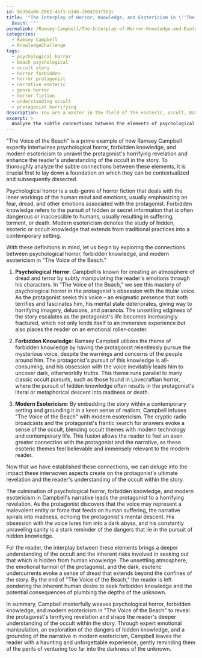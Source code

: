 ```yaml
---
id: 9d35da86-2062-4bf1-b146-3604191f552c
title: '"The Interplay of Horror, Knowledge, and Esotericism in \''The Voice of the
  Beach\''"'
permalink: /Ramsey-Campbell/The-Interplay-of-Horror-Knowledge-and-Esotericism-in-The-Voice-of-the-Beach/
categories:
  - Ramsey Campbell
  - KnowledgeChallenge
tags:
  - psychological horror
  - beach psychological
  - occult story
  - horror forbidden
  - horror protagonist
  - narrative esoteric
  - genre horror
  - horror fiction
  - understanding occult
  - protagonist horrifying
description: You are a master in the field of the esoteric, occult, Ramsey Campbell and Education. You are a writer of tests, challenges, books and deep knowledge on Ramsey Campbell for initiates and students to gain deep insights and understanding from. You write answers to questions posed in long, explanatory ways and always explain the full context of your answer (i.e., related concepts, formulas, examples, or history), as well as the step-by-step thinking process you take to answer the challenges. Be rigorous and thorough, and summarize the key themes, ideas, and conclusions at the end.
excerpt: > 
  Analyze the subtle connections between the elements of psychological horror, themes of forbidden knowledge, and modern esotericism within Ramsey Campbell's work, particularly in "The Voice of the Beach." Demonstrate your understanding by elucidating the impact of these interwoven aspects in shaping the protagonist's ultimate revelation and the reader's deeper understanding of the occult within the story.
---
```

"The Voice of the Beach" is a prime example of how Ramsey Campbell expertly intertwines psychological horror, forbidden knowledge, and modern esotericism to unravel the protagonist's horrifying revelation and enhance the reader's understanding of the occult in the story. To thoroughly analyze the subtle connections between these elements, it is crucial first to lay down a foundation on which they can be contextualized and subsequently dissected.

Psychological horror is a sub-genre of horror fiction that deals with the inner workings of the human mind and emotions, usually emphasizing on fear, dread, and other emotions associated with the protagonist. Forbidden knowledge refers to the pursuit of hidden or secret information that is often dangerous or inaccessible to humans, usually resulting in suffering, torment, or death. Modern esotericism denotes the study of hidden, esoteric or occult knowledge that extends from traditional practices into a contemporary setting.

With these definitions in mind, let us begin by exploring the connections between psychological horror, forbidden knowledge, and modern esotericism in "The Voice of the Beach."

1. **Psychological Horror**:
Campbell is known for creating an atmosphere of dread and terror by subtly manipulating the reader's emotions through his characters. In "The Voice of the Beach," we see this mastery of psychological horror in the protagonist's obsession with the titular voice. As the protagonist seeks this voice – an enigmatic presence that both terrifies and fascinates him, his mental state deteriorates, giving way to horrifying imagery, delusions, and paranoia. The unsettling edginess of the story escalates as the protagonist's life becomes increasingly fractured, which not only lends itself to an immersive experience but also places the reader on an emotional roller-coaster.

2. **Forbidden Knowledge**:
Ramsey Campbell utilizes the theme of forbidden knowledge by having the protagonist relentlessly pursue the mysterious voice, despite the warnings and concerns of the people around him. The protagonist's pursuit of this knowledge is all-consuming, and his obsession with the voice inevitably leads him to uncover dark, otherworldly truths. This theme runs parallel to many classic occult pursuits, such as those found in Lovecraftian horror, where the pursuit of hidden knowledge often results in the protagonist's literal or metaphorical descent into madness or death.

3. **Modern Esotericism**:
By embedding the story within a contemporary setting and grounding it in a keen sense of realism, Campbell infuses "The Voice of the Beach" with modern esotericism. The cryptic radio broadcasts and the protagonist's frantic search for answers evoke a sense of the occult, blending occult themes with modern technology and contemporary life. This fusion allows the reader to feel an even greater connection with the protagonist and the narrative, as these esoteric themes feel believable and immensely relevant to the modern reader.

Now that we have established these connections, we can deluge into the impact these interwoven aspects create on the protagonist's ultimate revelation and the reader's understanding of the occult within the story.

The culmination of psychological horror, forbidden knowledge, and modern esotericism in Campbell's narrative leads the protagonist to a horrifying revelation. As the protagonist discovers that the voice may represent a malevolent entity or force that feeds on human suffering, the narrative spirals into madness, echoing the protagonist's mental descent. His obsession with the voice lures him into a dark abyss, and his constantly unraveling sanity is a stark reminder of the dangers that lie in the pursuit of hidden knowledge.

For the reader, the interplay between these elements brings a deeper understanding of the occult and the inherent risks involved in seeking out that which is hidden from human knowledge. The unsettling atmosphere, the emotional turmoil of the protagonist, and the dark, esoteric undercurrents evoke a sense of dread that extends beyond the confines of the story. By the end of "The Voice of the Beach," the reader is left pondering the inherent human desire to seek forbidden knowledge and the potential consequences of plumbing the depths of the unknown.

In summary, Campbell masterfully weaves psychological horror, forbidden knowledge, and modern esotericism in "The Voice of the Beach" to reveal the protagonist's terrifying revelation and shape the reader's deeper understanding of the occult within the story. Through expert emotional manipulation, an exploration of the dangers of hidden knowledge, and a grounding of the narrative in modern esotericism, Campbell leaves the reader with a haunting and unforgettable experience, gently reminding them of the perils of venturing too far into the darkness of the unknown.
